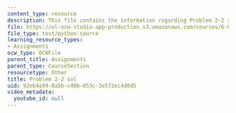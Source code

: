```yaml
---
content_type: resource
description: This file contains the information regarding Problem 2-2 sol.
file: https://ol-ocw-studio-app-production.s3.amazonaws.com/courses/6-857-network-and-computer-security-spring-2014/92eb4a998a5bc40b053c3e572ec4d0d5_Problem2-2_Sol.py
file_type: text/python-source
learning_resource_types:
- Assignments
ocw_type: OCWFile
parent_title: Assignments
parent_type: CourseSection
resourcetype: Other
title: Problem 2-2 sol
uid: 92eb4a99-8a5b-c40b-053c-3e572ec4d0d5
video_metadata:
  youtube_id: null
---
```


